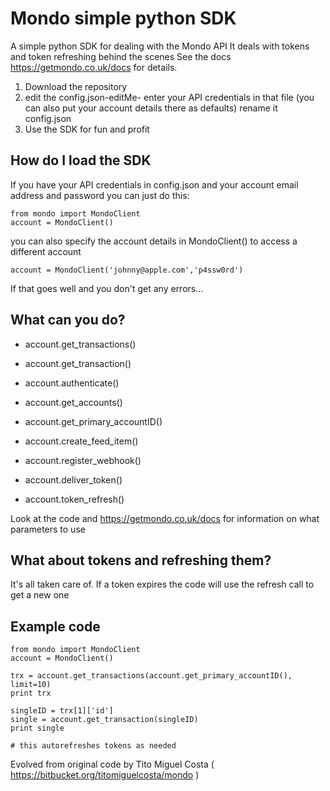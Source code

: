 # Mondo simple python SDK

A simple python SDK for dealing with the Mondo API
It deals with tokens and token refreshing behind the scenes
See the docs https://getmondo.co.uk/docs for details.

1. Download the repository
2. edit the config.json-editMe- 
    enter your API credentials in that file
    (you can also put your account details there as defaults)
    rename it config.json
3. Use the SDK for fun and profit

## How do I load the SDK

If you have your API credentials in config.json
and your account email address and password you can just do this:
```
from mondo import MondoClient
account = MondoClient()
```

you can also specify the account details in MondoClient() to access a different account
```
account = MondoClient('johnny@apple.com','p4ssw0rd')
```
If that goes well and you don't get any errors...

## What can you do?

* account.get_transactions()
* account.get_transaction()
* account.authenticate()
* account.get_accounts()
* account.get_primary_accountID()
* account.create_feed_item()
* account.register_webhook()

* account.deliver_token()
* account.token_refresh()

Look at the code and https://getmondo.co.uk/docs for information on what parameters to use

## What about tokens and refreshing them?
It's all taken care of.
If a token expires the code will use the refresh call to get a new one

## Example code
```
from mondo import MondoClient
account = MondoClient()

trx = account.get_transactions(account.get_primary_accountID(), limit=10)
print trx

singleID = trx[1]['id']
single = account.get_transaction(singleID)
print single

# this autorefreshes tokens as needed

```


Evolved from original code by Tito Miguel Costa ( https://bitbucket.org/titomiguelcosta/mondo )

